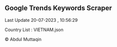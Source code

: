 

## Google Trends Keywords Scraper 
 
Last Update 20-07-2023 , 10:56:29

Country List :
VIETNAM.json



© Abdul Muttaqin 
